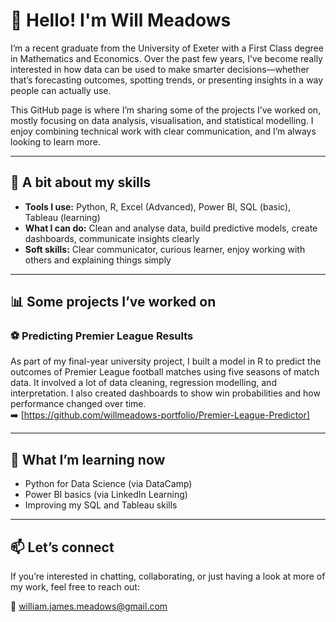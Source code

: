 # 👋 Hello! I'm Will Meadows

I’m a recent graduate from the University of Exeter with a First Class degree in Mathematics and Economics. Over the past few years, I’ve become really interested in how data can be used to make smarter decisions—whether that’s forecasting outcomes, spotting trends, or presenting insights in a way people can actually use.

This GitHub page is where I’m sharing some of the projects I’ve worked on, mostly focusing on data analysis, visualisation, and statistical modelling. I enjoy combining technical work with clear communication, and I’m always looking to learn more.

---

## 🧠 A bit about my skills

- **Tools I use:** Python, R, Excel (Advanced), Power BI, SQL (basic), Tableau (learning)
- **What I can do:** Clean and analyse data, build predictive models, create dashboards, communicate insights clearly
- **Soft skills:** Clear communicator, curious learner, enjoy working with others and explaining things simply

---

## 📊 Some projects I’ve worked on

### ⚽ Predicting Premier League Results  
As part of my final-year university project, I built a model in R to predict the outcomes of Premier League football matches using five seasons of match data. It involved a lot of data cleaning, regression modelling, and interpretation. I also created dashboards to show win probabilities and how performance changed over time.  
➡️ [https://github.com/willmeadows-portfolio/Premier-League-Predictor]


---

## 🚀 What I’m learning now

- Python for Data Science (via DataCamp)  
- Power BI basics (via LinkedIn Learning)  
- Improving my SQL and Tableau skills  

---

## 📫 Let’s connect

If you’re interested in chatting, collaborating, or just having a look at more of my work, feel free to reach out:

📧 [william.james.meadows@gmail.com](mailto:william.james.meadows@gmail.com)  



